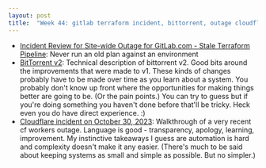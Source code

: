 ```yaml
---
layout: post
title:  "Week 44: gitlab terraform incident, bittorrent, outage cloudflare deployer"
---
```


* [Incident Review for Site-wide Outage for GitLab.com - Stale Terraform Pipeline](https://gitlab.com/gitlab-com/gl-infra/production/-/issues/15999): Never run an old plan against an environment 
* [BitTorrent v2](https://blog.libtorrent.org/2020/09/bittorrent-v2/): Technical description of bittorrent v2. Good bits around the improvements that were made to v1. These kinds of changes probably have to be made over time as you learn about a system. You probably don't know up front where the opportunities for making things better are going to be. (Or the pain points.) You can try to guess but if you're doing something you haven't done before that'll be tricky. Heck even you do have direct experience. :)
* [Cloudflare incident on October 30, 2023](https://blog.cloudflare.com/cloudflare-incident-on-october-30-2023/): Walkthrough of a very recent cf workers outage. Language is good - transparency, apology, learning, improvement. My instinctive takeaways I guess are automation is hard and complexity doesn't make it any easier. (There's much to be said about keeping systems as small and simple as possible. But no simpler.)